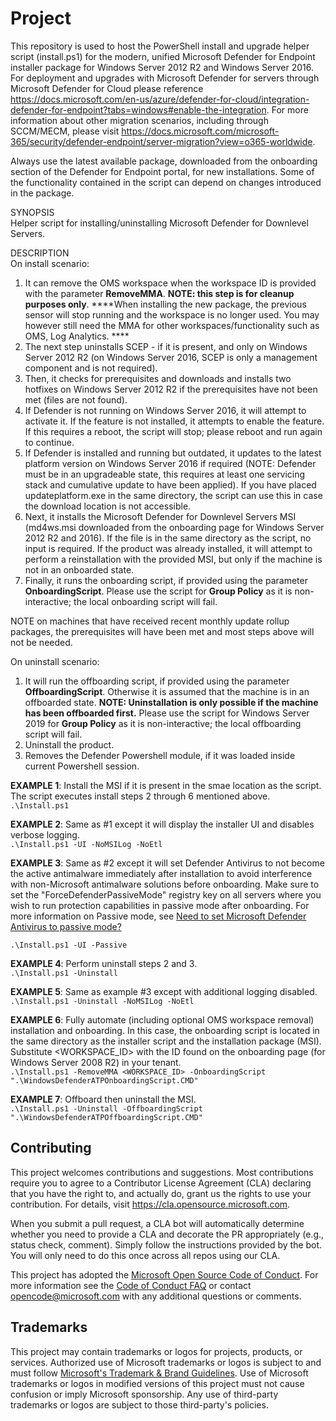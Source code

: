 # Project

This repository is used to host the PowerShell install and upgrade helper script (install.ps1) for the modern, unified Microsoft Defender for Endpoint installer package for Windows Server 2012 R2 and Windows Server 2016. For deployment and upgrades with Microsoft Defender for servers through Microsoft Defender for Cloud please reference https://docs.microsoft.com/en-us/azure/defender-for-cloud/integration-defender-for-endpoint?tabs=windows#enable-the-integration. For more information about other migration scenarios, including through SCCM/MECM, please visit https://docs.microsoft.com/microsoft-365/security/defender-endpoint/server-migration?view=o365-worldwide.

Always use the latest available package, downloaded from the onboarding section of the Defender for Endpoint portal, for new installations. Some of the functionality contained in the script can depend on changes introduced in the package.

SYNOPSIS  
Helper script for installing/uninstalling Microsoft Defender for Downlevel Servers.

DESCRIPTION  
On install scenario:
1. It can remove the OMS workspace when the workspace ID is provided with the parameter **RemoveMMA**. **NOTE: this step is for cleanup purposes only**. ****When installing the new package, the previous sensor will stop running and the workspace is no longer used. You may however still need the MMA for other workspaces/functionality such as OMS, Log Analytics.  ****
2. The next step uninstalls SCEP - if it is present, and only on Windows Server 2012 R2 (on Windows Server 2016, SCEP is only a management component and is not required).
3. Then, it checks for prerequisites and downloads and installs two hotfixes on Windows Server 2012 R2 if the prerequisites have not been met (files are not found).
4. If Defender is not running on Windows Server 2016, it will attempt to activate it. If the feature is not installed, it attempts to enable the feature. If this requires a reboot, the script will stop; please reboot and run again to continue.
5. If Defender is installed and running but outdated, it updates to the latest platform version on Windows Server 2016 if required (NOTE: Defender must be in an upgradeable state, this requires at least one servicing stack and cumulative update to have been applied). If you have placed updateplatform.exe in the same directory, the script can use this in case the download location is not accessible.
6. Next, it installs the Microsoft Defender for Downlevel Servers MSI (md4ws.msi downloaded from the onboarding page for Windows Server 2012 R2 and 2016). If the file is in the same directory as the script, no input is required. If the product was already installed, it will attempt to perform a reinstallation with the provided MSI, but only if the machine is not in an onboarded state.
7. Finally, it runs the onboarding script, if provided using the parameter **OnboardingScript**. Please use the script for **Group Policy** as it is non-interactive; the local onboarding script will fail.

NOTE on machines that have received recent monthly update rollup packages, the prerequisites will have been met and most steps above will not be needed.

On uninstall scenario:
1. It will run the offboarding script, if provided using the parameter **OffboardingScript**. Otherwise it is assumed that the machine is in an offboarded state. **NOTE: Uninstallation is only possible if the machine has been offboarded first.** Please use the script for Windows Server 2019 for **Group Policy** as it is non-interactive; the local offboarding script will fail.
2. Uninstall the product.
3. Removes the Defender Powershell module, if it was loaded inside current Powershell session.

  
**EXAMPLE 1**: Install the MSI if it is present in the smae location as the script. The script executes install steps 2 through 6 mentioned above.  
```.\Install.ps1```  

**EXAMPLE 2**: Same as #1 except it will display the installer UI and disables verbose logging.  
```.\Install.ps1 -UI -NoMSILog -NoEtl```  

**EXAMPLE 3**: Same as #2 except it will set Defender Antivirus to not become the active antimalware immediately after installation to avoid interference with non-Microsoft antimalware solutions before onboarding. Make sure to set the "ForceDefenderPassiveMode" registry key on all servers where you wish to run protection capabilities in passive mode after onboarding. For more information on Passive mode, see [Need to set Microsoft Defender Antivirus to passive mode?](https://docs.microsoft.com/en-us/microsoft-365/security/defender-endpoint/microsoft-defender-antivirus-on-windows-server?#passive-mode-and-windows-server)

```.\Install.ps1 -UI -Passive```  

**EXAMPLE 4**: Perform uninstall steps 2 and 3.  
```.\Install.ps1 -Uninstall```   

**EXAMPLE 5**: Same as example #3 except with additional logging disabled.  
```.\Install.ps1 -Uninstall -NoMSILog -NoEtl```  

**EXAMPLE 6**: Fully automate (including optional OMS workspace removal) installation and onboarding. In this case, the onboarding script is located in the same directory as the installer script and the installation package (MSI). Substitute <WORKSPACE_ID> with the ID found on the onboarding page (for Windows Server 2008 R2) in your tenant.  
```.\Install.ps1 -RemoveMMA <WORKSPACE_ID> -OnboardingScript ".\WindowsDefenderATPOnboardingScript.CMD"```  

**EXAMPLE 7**: Offboard then uninstall the MSI.  
```.\Install.ps1 -Uninstall -OffboardingScript ".\WindowsDefenderATPOffboardingScript.CMD"```

## Contributing

This project welcomes contributions and suggestions.  Most contributions require you to agree to a
Contributor License Agreement (CLA) declaring that you have the right to, and actually do, grant us
the rights to use your contribution. For details, visit https://cla.opensource.microsoft.com.

When you submit a pull request, a CLA bot will automatically determine whether you need to provide
a CLA and decorate the PR appropriately (e.g., status check, comment). Simply follow the instructions
provided by the bot. You will only need to do this once across all repos using our CLA.

This project has adopted the [Microsoft Open Source Code of Conduct](https://opensource.microsoft.com/codeofconduct/).
For more information see the [Code of Conduct FAQ](https://opensource.microsoft.com/codeofconduct/faq/) or
contact [opencode@microsoft.com](mailto:opencode@microsoft.com) with any additional questions or comments.

## Trademarks

This project may contain trademarks or logos for projects, products, or services. Authorized use of Microsoft 
trademarks or logos is subject to and must follow 
[Microsoft's Trademark & Brand Guidelines](https://www.microsoft.com/en-us/legal/intellectualproperty/trademarks/usage/general).
Use of Microsoft trademarks or logos in modified versions of this project must not cause confusion or imply Microsoft sponsorship.
Any use of third-party trademarks or logos are subject to those third-party's policies.
